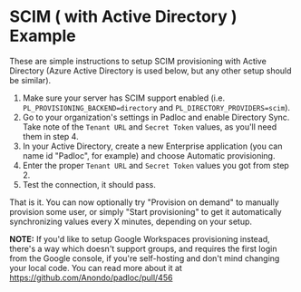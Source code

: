 # SCIM ( with Active Directory ) Example

These are simple instructions to setup SCIM provisioning with Active Directory
(Azure Active Directory is used below, but any other setup should be similar).

1. Make sure your server has SCIM support enabled (i.e.
   `PL_PROVISIONING_BACKEND=directory` and `PL_DIRECTORY_PROVIDERS=scim`).
2. Go to your organization's settings in Padloc and enable Directory Sync. Take
   note of the `Tenant URL` and `Secret Token` values, as you'll need them in
   step 4.
3. In your Active Directory, create a new Enterprise application (you can name
   id "Padloc", for example) and choose Automatic provisioning.
4. Enter the proper `Tenant URL` and `Secret Token` values you got from step 2.
5. Test the connection, it should pass.

That is it. You can now optionally try "Provision on demand" to manually
provision some user, or simply "Start provisioning" to get it automatically
synchronizing values every X minutes, depending on your setup.

**NOTE:** If you'd like to setup Google Workspaces provisioning instead, there's
a way which doesn't support groups, and requires the first login from the Google
console, if you're self-hosting and don't mind changing your local code. You can
read more about it at https://github.com/Anondo/padloc/pull/456
